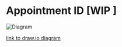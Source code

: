 # Appointment ID [WIP ]

![Diagram](assets/answer-questionnaire-sequence-diagram.png(1))

[link to draw.io diagram](https://drive.google.com/file/d/1Oq9i7SCSAjKTzC-SNlmHDhlsjcXXWIb1/view?usp=sharing)
